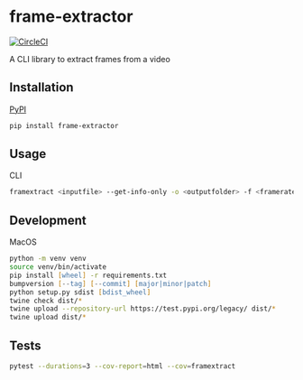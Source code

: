 # frame-extractor
[![CircleCI](https://circleci.com/gh/FirmaTechnologies/framextract.svg?style=shield)](https://circleci.com/gh/FirmaTechnologies/framextract)

A CLI library to extract frames from a video

## Installation
[PyPI](https://pypi.org/project/frame-extractor/)
```zsh
pip install frame-extractor
```

## Usage
CLI
```zsh
framextract <inputfile> --get-info-only -o <outputfolder> -f <framerate>
```

## Development
MacOS
```zsh
python -m venv venv
source venv/bin/activate
pip install [wheel] -r requirements.txt
bumpversion [--tag] [--commit] [major|minor|patch]
python setup.py sdist [bdist_wheel]
twine check dist/*
twine upload --repository-url https://test.pypi.org/legacy/ dist/*
twine upload dist/*
```

## Tests
```zsh
pytest --durations=3 --cov-report=html --cov=framextract
```
